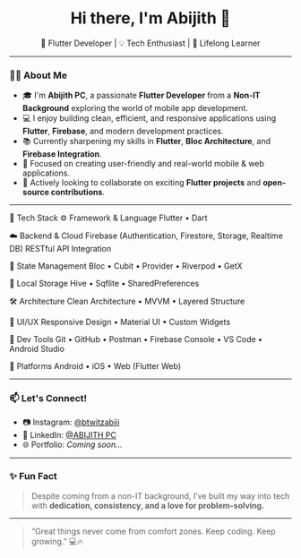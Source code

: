 <h1 align="center">Hi there, I'm Abijith 👋</h1>

<p align="center">
  🚀 Flutter Developer | 💡 Tech Enthusiast | 🌱 Lifelong Learner  
</p>

---

### 👨‍💻 About Me

- 🎓 I'm **Abijith PC**, a passionate **Flutter Developer** from a **Non-IT Background** exploring the world of mobile app development.
- 💻 I enjoy building clean, efficient, and responsive applications using **Flutter**, **Firebase**, and modern development practices.
- 📚 Currently sharpening my skills in **Flutter**, **Bloc Architecture**, and **Firebase Integration**.
- 🎯 Focused on creating user-friendly and real-world mobile & web applications.
- 🤝 Actively looking to collaborate on exciting **Flutter projects** and **open-source contributions**.

---

🌟 Tech Stack
⚙️ Framework & Language
Flutter • Dart

☁️ Backend & Cloud
Firebase (Authentication, Firestore, Storage, Realtime DB)
RESTful API Integration

🧠 State Management
Bloc • Cubit • Provider • Riverpod • GetX

💾 Local Storage
Hive • Sqflite • SharedPreferences

🛠 Architecture
Clean Architecture • MVVM • Layered Structure

🎨 UI/UX
Responsive Design • Material UI • Custom Widgets

🔧 Dev Tools
Git • GitHub • Postman • Firebase Console • VS Code • Android Studio

📱 Platforms
Android • iOS • Web (Flutter Web) 

---

### 📫 Let's Connect!

- 📷 Instagram: [@btwitzabiii](https://instagram.com/btwitzabiii)
- 💼 LinkedIn: [@ABIJITH PC](https://www.linkedin.com/in/abijith-pc-276942220/)
- 🌐 Portfolio: *Coming soon...*

---

### ✨ Fun Fact

> Despite coming from a non-IT background, I’ve built my way into tech with **dedication, consistency, and a love for problem-solving.**

---

> “Great things never come from comfort zones. Keep coding. Keep growing.” 💻🔥

